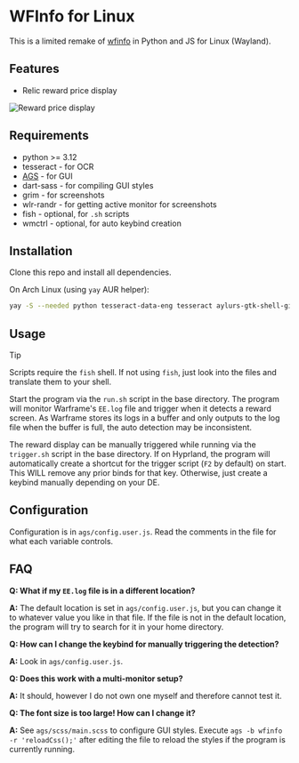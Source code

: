 # WFInfo for Linux

This is a limited remake of [wfinfo](https://wfinfo.warframestat.us) in Python and JS for Linux (Wayland).

## Features

-   Relic reward price display

![Reward price display](/readme/reward_display.png)

## Requirements

-   python >= 3.12
-   tesseract - for OCR
-   [AGS](https://github.com/Aylur/ags) - for GUI
-   dart-sass - for compiling GUI styles
-   grim - for screenshots
-   wlr-randr - for getting active monitor for screenshots
-   fish - optional, for `.sh` scripts
-   wmctrl - optional, for auto keybind creation

## Installation

Clone this repo and install all dependencies.

On Arch Linux (using `yay` AUR helper):

```sh
yay -S --needed python tesseract-data-eng tesseract aylurs-gtk-shell-git dart-sass grim wlr-randr fish wmctrl
```

## Usage

> [!TIP]
> Scripts require the `fish` shell. If not using `fish`, just look into the files and translate them to your shell.

Start the program via the `run.sh` script in the base directory. The program will monitor Warframe's `EE.log` file
and trigger when it detects a reward screen. As Warframe stores its logs in a buffer and only outputs to the log file
when the buffer is full, the auto detection may be inconsistent.

The reward display can be manually triggered while running via the `trigger.sh` script in the base directory. If on
Hyprland, the program will automatically create a shortcut for the trigger script (`F2` by default) on start. This WILL
remove any prior binds for that key. Otherwise, just create a keybind manually depending on your DE.

## Configuration

Configuration is in `ags/config.user.js`. Read the comments in the file for what each variable controls.

## FAQ

**Q: What if my `EE.log` file is in a different location?**

**A:** The default location is set in `ags/config.user.js`, but you can change it to whatever value you like in that
file. If the file is not in the default location, the program will try to search for it in your home directory.

**Q: How can I change the keybind for manually triggering the detection?**

**A:** Look in `ags/config.user.js`.

**Q: Does this work with a multi-monitor setup?**

**A:** It should, however I do not own one myself and therefore cannot test it.

**Q: The font size is too large! How can I change it?**

**A:** See `ags/scss/main.scss` to configure GUI styles. Execute `ags -b wfinfo -r 'reloadCss();'` after editing the
file to reload the styles if the program is currently running.
